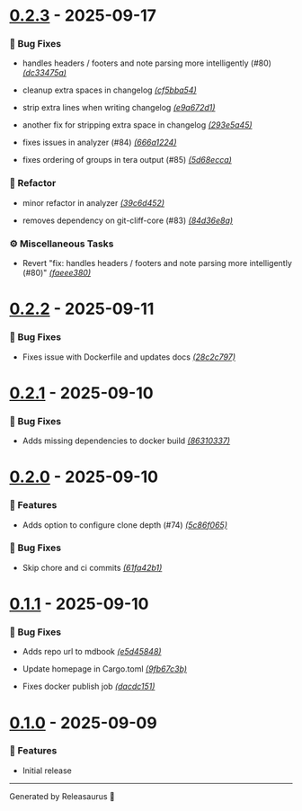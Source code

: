 # [0.2.3](https://github.com/robgonnella/releasaurus/releases/tag/v0.2.3) - 2025-09-17

### 🐛 Bug Fixes

- handles headers / footers and note parsing more intelligently (#80) [_(dc33475a)_](https://github.com/robgonnella/releasaurus/commit/dc33475a43f2ff079643f53c42129a1136073406)

- cleanup extra spaces in changelog [_(cf5bba54)_](https://github.com/robgonnella/releasaurus/commit/cf5bba546ad36da06d5b80d40712f6e879e59357)

- strip extra lines when writing changelog [_(e9a672d1)_](https://github.com/robgonnella/releasaurus/commit/e9a672d1511c41d355c1ebb8d539808b10da701a)

- another fix for stripping extra space in changelog [_(293e5a45)_](https://github.com/robgonnella/releasaurus/commit/293e5a4526bd4ed8477c4e17abb4b80990ef2ccc)

- fixes issues in analyzer (#84) [_(666a1224)_](https://github.com/robgonnella/releasaurus/commit/666a12241401da5887a5a7c8139909356d834d84)

- fixes ordering of groups in tera output (#85) [_(5d68ecca)_](https://github.com/robgonnella/releasaurus/commit/5d68eccad45aab26b3baaf167db9bae4a80547bf)

### 🚜 Refactor

- minor refactor in analyzer [_(39c6d452)_](https://github.com/robgonnella/releasaurus/commit/39c6d45267d023cea445ba31cd4f84b27e7479a2)

- removes dependency on git-cliff-core (#83) [_(84d36e8a)_](https://github.com/robgonnella/releasaurus/commit/84d36e8a0ddca324181b3ccc7aa4452240bbb2c5)

### ⚙️ Miscellaneous Tasks

- Revert "fix: handles headers / footers and note parsing more intelligently (#80)" [_(faeee380)_](https://github.com/robgonnella/releasaurus/commit/faeee380903dc91f8e11cd3d311144f965f1d500)

# [0.2.2](https://github.com/robgonnella/releasaurus/releases/tag/v0.2.2) - 2025-09-11

### 🐛 Bug Fixes

- Fixes issue with Dockerfile and updates docs [_(28c2c797)_](https://github.com/robgonnella/releasaurus/commit/28c2c7971f4552ae27d87f816202dade950eed2f)

# [0.2.1](https://github.com/robgonnella/releasaurus/releases/tag/v0.2.1) - 2025-09-10

### 🐛 Bug Fixes

- Adds missing dependencies to docker build [_(86310337)_](https://github.com/robgonnella/releasaurus/commit/86310337aee8df9b65d41658e2c15b7e4ce8b73c)

# [0.2.0](https://github.com/robgonnella/releasaurus/releases/tag/v0.2.0) - 2025-09-10

### 🚀 Features

- Adds option to configure clone depth (#74) [_(5c86f065)_](https://github.com/robgonnella/releasaurus/commit/5c86f06594e065fbbeb77efe22c69ab29c9d8c16)

### 🐛 Bug Fixes

- Skip chore and ci commits [_(61fa42b1)_](https://github.com/robgonnella/releasaurus/commit/61fa42b13b507901ea91ca651fe9456ead1def68)

# [0.1.1](https://github.com/robgonnella/releasaurus/releases/tag/v0.1.1) - 2025-09-10

### 🐛 Bug Fixes

- Adds repo url to mdbook [_(e5d45848)_](https://github.com/robgonnella/releasaurus/commit/e5d458487b571bc4821fc919d396266a7b49434f)

- Update homepage in Cargo.toml [_(9fb67c3b)_](https://github.com/robgonnella/releasaurus/commit/9fb67c3b0b344aff21969d34f7c909c10633f713)

- Fixes docker publish job [_(dacdc151)_](https://github.com/robgonnella/releasaurus/commit/dacdc15113ad14b540ce74334b769b917cd7ba63)

# [0.1.0](https://github.com/robgonnella/releasaurus/releases/tag/v0.1.0) - 2025-09-09

### 🚀 Features

- Initial release

<!--releasaurus_footer_start-->
---
Generated by Releasaurus 🦕
<!--releasaurus_footer_end-->